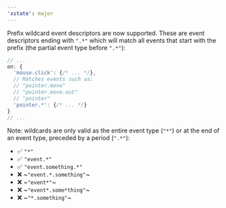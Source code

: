 ```yaml
---
'xstate': major
---
```


Prefix wildcard event descriptors are now supported. These are event descriptors ending with `".*"` which will match all events that start with the prefix (the partial event type before `".*"`):

```js
// ...
on: {
  'mouse.click': {/* ... */},
  // Matches events such as:
  // "pointer.move"
  // "pointer.move.out"
  // "pointer"
  'pointer.*': {/* ... */}
}
// ...
```

Note: wildcards are only valid as the entire event type (`"*"`) or at the end of an event type, preceded by a period (`".*"`):

- ✅ `"*"`
- ✅ `"event.*"`
- ✅ `"event.something.*"`
- ❌ ~`"event.*.something"`~
- ❌ ~`"event*"`~
- ❌ ~`"event*.some*thing"`~
- ❌ ~`"*.something"`~

